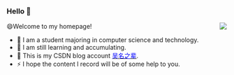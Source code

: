 ### Hello 👋

<img align="right" src="https://github-readme-stats.vercel.app/api?username=ZhongFuCheng3y&show_icons=true&icon_color=CE1D2D&text_color=718096&bg_color=ffffff&hide_title=true" />


😄Welcome to my homepage!

- 🔭 I am a student majoring in computer science and technology.
- 🌱 I am still learning and accumulating. 
- 👯 This is my CSDN blog account <a href="https://blog.csdn.net/wufan2000?spm=1000.2115.3001.5343"><font color="blue">吴名之辈</font></a>.
- ⚡ I hope the content I record will be of some help to you.

